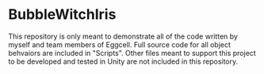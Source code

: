 # BubbleWitchIris
This repository is only meant to demonstrate all of the code written by myself and team members of Eggcell. Full source code for all object behvaiors are included in "Scripts". Other files meant to support this project to be developed and tested in Unity are not included in this repository. 
